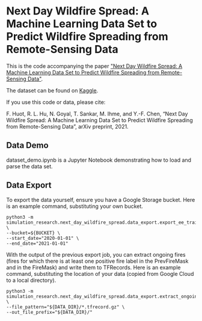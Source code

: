 # Next Day Wildfire Spread: A Machine Learning Data Set to Predict Wildfire Spreading from Remote-Sensing Data

This is the code accompanying the paper ["Next Day Wildfire Spread: A Machine
Learning Data Set to Predict Wildfire Spreading from Remote-Sensing
Data"](http://arxiv.org/abs/2112.02447).

The dataset can be found on
[Kaggle](https://www.kaggle.com/fantineh/next-day-wildfire-spread).

If you use this code or data, please cite:

F. Huot, R. L. Hu, N. Goyal, T. Sankar, M. Ihme, and Y.-F. Chen, “Next Day
Wildfire Spread: A Machine Learning Data Set to Predict Wildfire Spreading from
Remote-Sensing Data”, arXiv preprint, 2021.

## Data Demo

dataset_demo.ipynb is a Jupyter Notebook demonstrating how to load and parse the
data set.

## Data Export

To export the data yourself, ensure you have a Google Storage bucket. Here is an
example command, substituting your own bucket.

```
python3 -m simulation_research.next_day_wildfire_spread.data_export.export_ee_training_data_main \
--bucket=${BUCKET} \
--start_date="2020-01-01" \
--end_date="2021-01-01"
```

With the output of the previous export job, you can extract ongoing fires (fires
for which there is at least one positive fire label in the PrevFireMask and in
the FireMask) and write them to TFRecords. Here is an example command,
substituting the location of your data (copied from Google Cloud to a local
directory).

```
python3 -m simulation_research.next_day_wildfire_spread.data_export.extract_ongoing_fires_main \
--file_pattern="${DATA_DIR}/*.tfrecord.gz" \
--out_file_prefix="${DATA_DIR}/"
```
